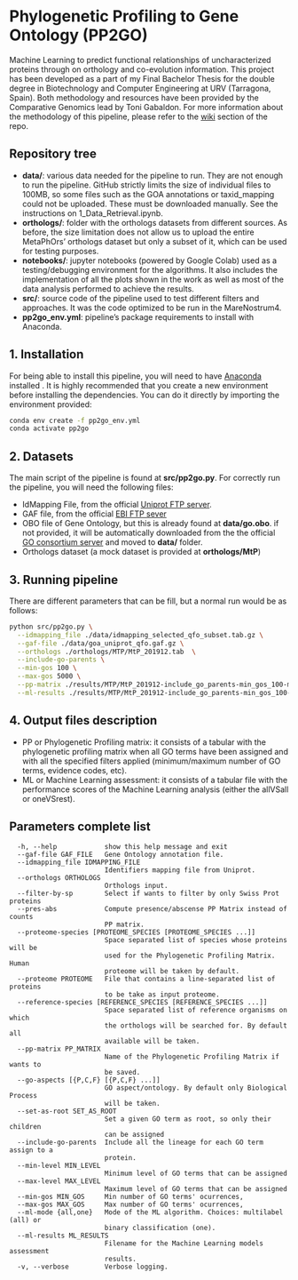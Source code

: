 # Phylogenetic Profiling to Gene Ontology (PP2GO)
Machine Learning to predict functional relationships of uncharacterized proteins through on orthology and co-evolution information.
This project has been developed as a part of my Final Bachelor Thesis for the double degree in Biotechnology and Computer Engineering at URV (Tarragona, Spain).
Both methodology and resources have been provided by the Comparative Genomics lead by Toni Gabaldon.
For more information about the methodology of this pipeline, please refer to the [wiki](https://github.com/geovalexis/PP2GO/wiki) section of the repo.

## Repository tree
  *	**data/**: various data needed for the pipeline to run. They are not enough to run the pipeline. GitHub strictly limits the size of individual files to 100MB, so some files such as the GOA annotations or taxid_mapping could not be uploaded. These must be downloaded manually. See the instructions on 1_Data_Retrieval.ipynb.
  *	**orthologs/**: folder with the orthologs datasets from different sources. As before, the size limitation does not allow us to upload the entire MetaPhOrs’ orthologs dataset but only a subset of it, which can be used for testing purposes. 
  *	**notebooks/**: jupyter notebooks (powered by Google Colab) used as a testing/debugging environment for the algorithms. It also includes the implementation of all the plots shown in the work as well as most of the data analysis performed to achieve the results. 
  *	**src/**: source code of the pipeline used to test different filters and approaches. It was the code optimized to be run in the MareNostrum4. 
  *	**pp2go_env.yml**: pipeline’s package requirements to install with Anaconda. 

## 1. Installation
For being able to install this pipeline, you will need to have [Anaconda](https://docs.anaconda.com/anaconda/install/) installed . It is highly recommended that you create a new environment before installing the dependencies. You can do it directly by importing the environment provided:
```bash
conda env create -f pp2go_env.yml
conda activate pp2go
```
## 2. Datasets
The main script of the pipeline is found at **src/pp2go.py**. For correctly run the pipeline, you will need the following files:
* IdMapping File, from the official [Uniprot FTP server](http://ftp.ebi.ac.uk/pub/databases/uniprot/current_release/knowledgebase/idmapping/). 
* GAF file, from the official [EBI FTP sever](http://ftp.ebi.ac.uk/pub/databases/GO/goa/UNIPROT/)
* OBO file of Gene Ontology, but this is already found at **data/go.obo**. if not provided, it will be automatically downloaded from the the official [GO consortium server](http://geneontology.org/docs/download-ontology/) and moved to **data/** folder.
* Orthologs dataset (a mock dataset is provided at **orthologs/MtP**)


## 3. Running pipeline
There are different parameters that can be fill, but a normal run would be as follows:
```bash
python src/pp2go.py \
  --idmapping_file ./data/idmapping_selected_qfo_subset.tab.gz \
  --gaf-file ./data/goa_uniprot_qfo.gaf.gz \
  --orthologs ./orthologs/MTP/MtP_201912.tab  \
  --include-go-parents \
  --min-gos 100 \
  --max-gos 5000 \
  --pp-matrix ./results/MTP/MtP_201912-include_go_parents-min_gos_100-max_gos_5000-pp_matrix.tab  \
  --ml-results ./results/MTP/MtP_201912-include_go_parents-min_gos_100-max_gos_5000-ML_assessment.tab  \
```
## 4. Output files description
* PP or Phylogenetic Profiling matrix: it consists of a tabular with the phylogenetic profiling matrix when all GO terms have been assigned and with all the specified filters applied (minimum/maximum number of GO terms, evidence codes, etc).
* ML or Machine Learning assessment: it consists of a tabular file with the performance scores of the Machine Learning analysis (either the allVSall or oneVSrest). 

## Parameters complete list
```
  -h, --help            show this help message and exit
  --gaf-file GAF_FILE   Gene Ontology annotation file.
  --idmapping_file IDMAPPING_FILE
                        Identifiers mapping file from Uniprot.
  --orthologs ORTHOLOGS
                        Orthologs input.
  --filter-by-sp        Select if wants to filter by only Swiss Prot proteins
  --pres-abs            Compute presence/abscense PP Matrix instead of counts
                        PP matrix.
  --proteome-species [PROTEOME_SPECIES [PROTEOME_SPECIES ...]]
                        Space separated list of species whose proteins will be
                        used for the Phylogenetic Profiling Matrix. Human
                        proteome will be taken by default.
  --proteome PROTEOME   File that contains a line-separated list of proteins
                        to be take as input proteome.
  --reference-species [REFERENCE_SPECIES [REFERENCE_SPECIES ...]]
                        Space separated list of reference organisms on which
                        the orthologs will be searched for. By default all
                        available will be taken.
  --pp-matrix PP_MATRIX
                        Name of the Phylogenetic Profiling Matrix if wants to
                        be saved.
  --go-aspects [{P,C,F} [{P,C,F} ...]]
                        GO aspect/ontology. By default only Biological Process
                        will be taken.
  --set-as-root SET_AS_ROOT
                        Set a given GO term as root, so only their children
                        can be assigned
  --include-go-parents  Include all the lineage for each GO term assign to a
                        protein.
  --min-level MIN_LEVEL
                        Minimum level of GO terms that can be assigned
  --max-level MAX_LEVEL
                        Maximum level of GO terms that can be assigned
  --min-gos MIN_GOS     Min number of GO terms' ocurrences,
  --max-gos MAX_GOS     Max number of GO terms' ocurrences,
  --ml-mode {all,one}   Mode of the ML algorithm. Choices: multilabel (all) or
                        binary classification (one).
  --ml-results ML_RESULTS
                        Filename for the Machine Learning models assessment
                        results.
  -v, --verbose         Verbose logging.
```

